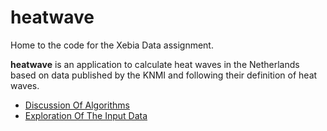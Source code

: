 # heatwave

Home to the code for the Xebia Data assignment.

**heatwave** is an application to calculate heat waves in the Netherlands based on data published by the KNMI and
following their definition of heat waves.

* [Discussion Of Algorithms](./algorithms)
* [Exploration Of The Input Data](./data-exploration)
